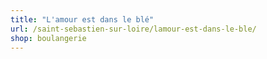 ```yaml
---
title: "L'amour est dans le blé"
url: /saint-sebastien-sur-loire/lamour-est-dans-le-ble/
shop: boulangerie
---
```

